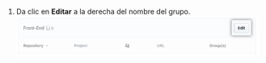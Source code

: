 1. Da clic en **Editar** a la derecha del nombre del grupo. ![Botón editar](/assets/images/help/insights/edit-group-button.png)
